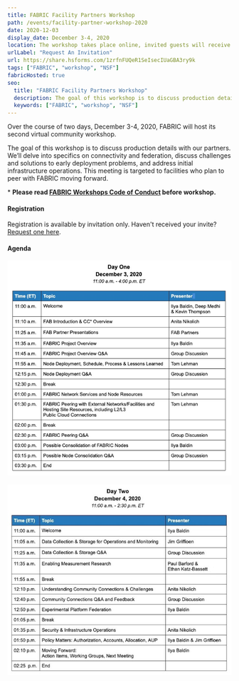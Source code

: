 ```yaml
---
title: FABRIC Facility Partners Workshop
path: /events/facility-partner-workshop-2020
date: 2020-12-03
display_date: December 3-4, 2020
location: The workshop takes place online, invited guests will receive details closer to the event date.
urlLabel: "Request An Invitation"
url: https://share.hsforms.com/1zrfnFUQeR1SeIsecIUaGBA3ry9k
tags: ["FABRIC", "workshop", "NSF"]
fabricHosted: true
seo:
  title: "FABRIC Facility Partners Workshop"
  description: The goal of this workshop is to discuss production details with our partners. We’ll delve into specifics on connectivity and federation, discuss challenges and solutions to early deployment problems, and address initial infrastructure operations.
  keywords: ["FABRIC", "workshop", "NSF"]
---
```


Over the course of two days, December 3-4, 2020, FABRIC will host its second virtual community workshop.

The goal of this workshop is to discuss production details with our partners. We’ll delve into specifics on connectivity and federation, discuss challenges and solutions to early deployment problems, and address initial infrastructure operations. This meeting is targeted to facilities who plan to peer with FABRIC moving forward.

\* <b>Please read <a href="https://docs.google.com/document/d/1O-tKCqAfRAf6uNuq3pmtlHG-zdESz4SSEopXE5OiktM/edit" target="\_blank">FABRIC Workshops Code of Conduct</a> before workshop.</b>

#### Registration

Registration is available by invitation only. Haven't received your invite? <a href="https://share.hsforms.com/1zrfnFUQeR1SeIsecIUaGBA3ry9k" target="_blank">Request one here</a>.

#### Agenda

<img src="../../images/events/2020-12-03-fabric-workshop-agenda-day-1.jpg" />

<br>
<br>

<img src="../../images/events/2020-12-03-fabric-workshop-agenda-day-2.jpg" />
